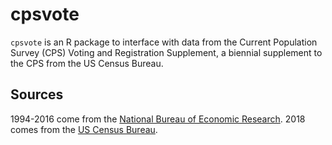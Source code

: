 
<!-- README.md is generated from README.Rmd. Please edit that file -->

# cpsvote

<!-- badges: start -->

<!-- badges: end -->

`cpsvote` is an R package to interface with data from the Current
Population Survey (CPS) Voting and Registration Supplement, a biennial
supplement to the CPS from the US Census Bureau.

## Sources

1994-2016 come from the [National Bureau of Economic
Research](https://data.nber.org/cps/). 2018 comes from the [US Census
Bureau](https://thedataweb.rm.census.gov/ftp/cps_ftp.html).
